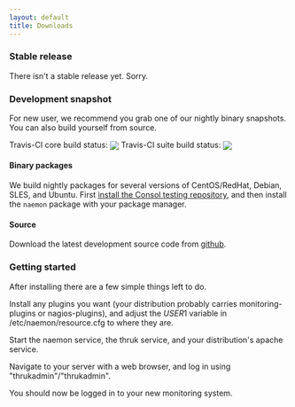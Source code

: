 ```yaml
---
layout: default
title: Downloads
---
```


### Stable release
There isn't a stable release yet. Sorry.

### Development snapshot
For new user, we recommend you grab one of our nightly binary snapshots. You can also build yourself from source.

Travis-CI core build status: <a href="https://travis-ci.org/naemon/naemon-core" alt="Build Status"><img style="vertical-align:sub;" src="https://travis-ci.org/naemon/naemon-core.png?branch=master"></a>
Travis-CI suite build status: <a href="https://travis-ci.org/naemon/naemon" alt="Build Status"><img style="vertical-align:sub;" src="https://travis-ci.org/naemon/naemon.png?branch=master"></a>

#### Binary packages
We build nightly packages for several versions of CentOS/RedHat, Debian, SLES, and Ubuntu. First [install the Consol testing repository](http://labs.consol.de/repo/testing/), and then install the `naemon` package with your package manager.

#### Source
Download the latest development source code from [github](http://github.com/naemon/naemon).

### Getting started
After installing there are a few simple things left to do.

Install any plugins you want (your distribution probably carries monitoring-plugins or nagios-plugins), and adjust the $USER1$ variable in /etc/naemon/resource.cfg to where they are.

Start the naemon service, the thruk service, and your distribution's apache service.

Navigate to your server with a web browser, and log in using "thrukadmin"/"thrukadmin".

You should now be logged in to your new monitoring system.
